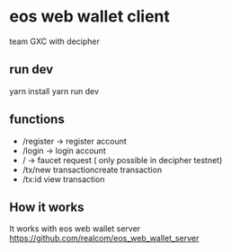 # eos web wallet client

team GXC with decipher

## run dev

yarn install
yarn run dev

## functions

* /register -> register account
* /login -> login account
* / -> faucet request ( only possible in decipher testnet)
* /tx/new transactioncreate transaction
* /tx:id view transaction

## How it works

It works with eos web wallet server https://github.com/realcom/eos_web_wallet_server

